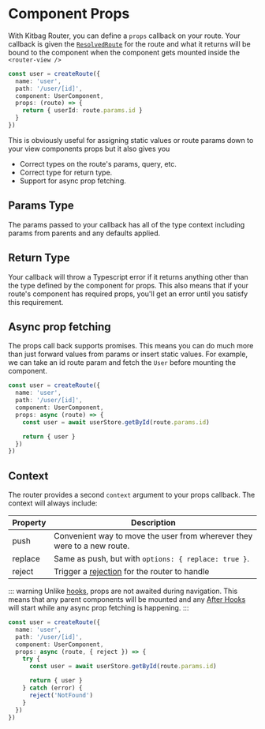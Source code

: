 # Component Props

With Kitbag Router, you can define a `props` callback on your route. Your callback is given the [`ResolvedRoute`](/api/types/ResolvedRoute) for the route and what it returns will be bound to the component when the component gets mounted inside the `<router-view />`

```ts
const user = createRoute({
  name: 'user',
  path: '/user/[id]',
  component: UserComponent,
  props: (route) => {
    return { userId: route.params.id }
  }
})
```

This is obviously useful for assigning static values or route params down to your view components props but it also gives you

- Correct types on the route's params, query, etc.
- Correct type for return type.
- Support for async prop fetching.

## Params Type

The params passed to your callback has all of the type context including params from parents and any defaults applied.

## Return Type

Your callback will throw a Typescript error if it returns anything other than the type defined by the component for props. This also means that if your route's component has required props, you'll get an error until you satisfy this requirement.

## Async prop fetching

The props call back supports promises. This means you can do much more than just forward values from params or insert static values. For example, we can take an id route param and fetch the `User` before mounting the component.

```ts
const user = createRoute({
  name: 'user',
  path: '/user/[id]',
  component: UserComponent,
  props: async (route) => {
    const user = await userStore.getById(route.params.id)

    return { user }
  })
})
```

## Context

The router provides a second `context` argument to your props callback. The context will always include: 

| Property | Description |
| ---- | ---- |
| push | Convenient way to move the user from wherever they were to a new route. |
| replace | Same as push, but with `options: { replace: true }`. |
| reject | Trigger a [rejection](/advanced-concepts/rejections) for the router to handle |

::: warning
Unlike [hooks](/advanced-concepts/hooks), props are not awaited during navigation. This means that any parent components will be mounted and any [After Hooks](/advanced-concepts/hooks#after-hooks) will start while any async prop fetching is happening.
:::

```ts
const user = createRoute({
  name: 'user',
  path: '/user/[id]',
  component: UserComponent,
  props: async (route, { reject }) => {
    try {
      const user = await userStore.getById(route.params.id)

      return { user }
    } catch (error) {
      reject('NotFound')
    }
  })
})
```